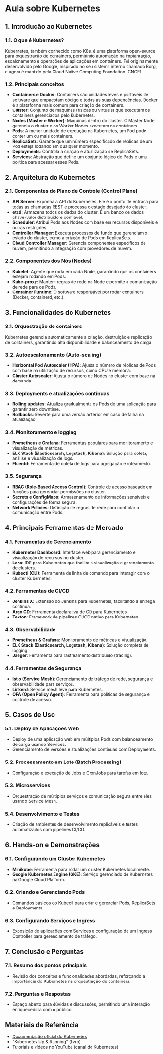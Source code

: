 # Aula sobre Kubernetes

## 1. Introdução ao Kubernetes

### 1.1. O que é Kubernetes?
Kubernetes, também conhecido como K8s, é uma plataforma open-source para orquestração de containers, permitindo automação na implantação, escalonamento e operações de aplicações em containers. Foi originalmente desenvolvido pelo Google, inspirado no seu sistema interno chamado Borg, e agora é mantido pela Cloud Native Computing Foundation (CNCF).

### 1.2. Principais conceitos
- **Containers e Docker**: Containers são unidades leves e portáveis de software que empacotam código e todas as suas dependências. Docker é a plataforma mais comum para criação de containers.
- **Cluster**: Conjunto de máquinas (físicas ou virtuais) que executam os containers gerenciados pelo Kubernetes.
- **Nodes (Master e Worker)**: Máquinas dentro do cluster. O Master Node gerencia o cluster e os Worker Nodes executam os containers.
- **Pods**: A menor unidade de execução no Kubernetes, um Pod pode conter um ou mais containers.
- **ReplicaSets**: Garante que um número especificado de réplicas de um Pod esteja rodando em qualquer momento.
- **Deployments**: Controla a criação e atualização de ReplicaSets.
- **Services**: Abstração que define um conjunto lógico de Pods e uma política para acessar esses Pods.

## 2. Arquitetura do Kubernetes

### 2.1. Componentes do Plano de Controle (Control Plane)
- **API Server**: Exponha a API do Kubernetes. Ele é o ponto de entrada para todas as chamadas REST e processa o estado desejado do cluster.
- **etcd**: Armazena todos os dados do cluster. É um banco de dados chave-valor distribuído e confiável.
- **Scheduler**: Atribui Pods aos Nodes com base em recursos disponíveis e outras restrições.
- **Controller Manager**: Executa processos de fundo que gerenciam o estado do cluster, como a criação de Pods em ReplicaSets.
- **Cloud Controller Manager**: Gerencia componentes específicos de nuvem, permitindo a integração com provedores de nuvem.

### 2.2. Componentes dos Nós (Nodes)
- **Kubelet**: Agente que roda em cada Node, garantindo que os containers estejam rodando em Pods.
- **Kube-proxy**: Mantém regras de rede no Node e permite a comunicação de rede para os Pods.
- **Container Runtime**: O software responsável por rodar containers (Docker, containerd, etc.).

## 3. Funcionalidades do Kubernetes

### 3.1. Orquestração de containers
Kubernetes gerencia automaticamente a criação, destruição e replicação de containers, garantindo alta disponibilidade e balanceamento de carga.

### 3.2. Autoescalonamento (Auto-scaling)
- **Horizontal Pod Autoscaler (HPA)**: Ajusta o número de réplicas de Pods com base na utilização de recursos, como CPU e memória.
- **Cluster Autoscaler**: Ajusta o número de Nodes no cluster com base na demanda.

### 3.3. Deployments e atualizações contínuas
- **Rolling updates**: Atualiza gradualmente os Pods de uma aplicação para garantir zero downtime.
- **Rollbacks**: Reverte para uma versão anterior em caso de falha na atualização.

### 3.4. Monitoramento e logging
- **Prometheus e Grafana**: Ferramentas populares para monitoramento e visualização de métricas.
- **ELK Stack (Elasticsearch, Logstash, Kibana)**: Solução para coleta, análise e visualização de logs.
- **Fluentd**: Ferramenta de coleta de logs para agregação e roteamento.

### 3.5. Segurança
- **RBAC (Role-Based Access Control)**: Controle de acesso baseado em funções para gerenciar permissões no cluster.
- **Secrets e ConfigMaps**: Armazenamento de informações sensíveis e configurações de forma segura.
- **Network Policies**: Definição de regras de rede para controlar a comunicação entre Pods.

## 4. Principais Ferramentas de Mercado

### 4.1. Ferramentas de Gerenciamento
- **Kubernetes Dashboard**: Interface web para gerenciamento e visualização de recursos no cluster.
- **Lens**: IDE para Kubernetes que facilita a visualização e gerenciamento de clusters.
- **Kubectl (CLI)**: Ferramenta de linha de comando para interagir com o cluster Kubernetes.

### 4.2. Ferramentas de CI/CD
- **Jenkins X**: Extensão do Jenkins para Kubernetes, facilitando a entrega contínua.
- **Argo CD**: Ferramenta declarativa de CD para Kubernetes.
- **Tekton**: Framework de pipelines CI/CD nativo para Kubernetes.

### 4.3. Observabilidade
- **Prometheus & Grafana**: Monitoramento de métricas e visualização.
- **ELK Stack (Elasticsearch, Logstash, Kibana)**: Solução completa de logging.
- **Jaeger**: Ferramenta para rastreamento distribuído (tracing).

### 4.4. Ferramentas de Segurança
- **Istio (Service Mesh)**: Gerenciamento de tráfego de rede, segurança e observabilidade para serviços.
- **Linkerd**: Service mesh leve para Kubernetes.
- **OPA (Open Policy Agent)**: Ferramenta para políticas de segurança e controle de acesso.

## 5. Casos de Uso

### 5.1. Deploy de Aplicações Web
- Deploy de uma aplicação web em múltiplos Pods com balanceamento de carga usando Services.
- Gerenciamento de versões e atualizações contínuas com Deployments.

### 5.2. Processamento em Lote (Batch Processing)
- Configuração e execução de Jobs e CronJobs para tarefas em lote.

### 5.3. Microservices
- Orquestração de múltiplos serviços e comunicação segura entre eles usando Service Mesh.

### 5.4. Desenvolvimento e Testes
- Criação de ambientes de desenvolvimento replicáveis e testes automatizados com pipelines CI/CD.

## 6. Hands-on e Demonstrações

### 6.1. Configurando um Cluster Kubernetes
- **Minikube**: Ferramenta para rodar um cluster Kubernetes localmente.
- **Google Kubernetes Engine (GKE)**: Serviço gerenciado de Kubernetes na Google Cloud Platform.

### 6.2. Criando e Gerenciando Pods
- Comandos básicos do Kubectl para criar e gerenciar Pods, ReplicaSets e Deployments.

### 6.3. Configurando Serviços e Ingress
- Exposição de aplicações com Services e configuração de um Ingress Controller para gerenciamento de tráfego.

## 7. Conclusão e Perguntas

### 7.1. Resumo dos pontos principais
- Revisão dos conceitos e funcionalidades abordadas, reforçando a importância do Kubernetes na orquestração de containers.

### 7.2. Perguntas e Respostas
- Espaço aberto para dúvidas e discussões, permitindo uma interação enriquecedora com o público.

## Materiais de Referência
- [Documentação oficial do Kubernetes](https://kubernetes.io/docs/)
- "Kubernetes Up & Running" (livro)
- Tutoriais e vídeos no YouTube (canal do Kubernetes)